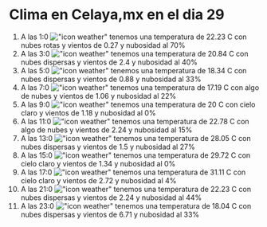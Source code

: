 # Clima en Celaya,mx en el dia 29

1. A las 1:0 !["icon weather"](http://openweathermap.org/img/w/04n.png) tenemos una temperatura de 22.23 C con nubes rotas y  vientos de 0.27 y nubosidad al 70%
1. A las 3:0 !["icon weather"](http://openweathermap.org/img/w/03n.png) tenemos una temperatura de 20.84 C con nubes dispersas y  vientos de 2.4 y nubosidad al 40%
1. A las 5:0 !["icon weather"](http://openweathermap.org/img/w/03n.png) tenemos una temperatura de 18.34 C con nubes dispersas y  vientos de 0.88 y nubosidad al 33%
1. A las 7:0 !["icon weather"](http://openweathermap.org/img/w/02n.png) tenemos una temperatura de 17.19 C con algo de nubes y  vientos de 1.06 y nubosidad al 22%
1. A las 9:0 !["icon weather"](http://openweathermap.org/img/w/01d.png) tenemos una temperatura de 20 C con cielo claro y  vientos de 1.18 y nubosidad al 0%
1. A las 11:0 !["icon weather"](http://openweathermap.org/img/w/02d.png) tenemos una temperatura de 22.78 C con algo de nubes y  vientos de 2.24 y nubosidad al 15%
1. A las 13:0 !["icon weather"](http://openweathermap.org/img/w/03d.png) tenemos una temperatura de 28.05 C con nubes dispersas y  vientos de 1.5 y nubosidad al 27%
1. A las 15:0 !["icon weather"](http://openweathermap.org/img/w/01d.png) tenemos una temperatura de 29.72 C con cielo claro y  vientos de 1.34 y nubosidad al 0%
1. A las 17:0 !["icon weather"](http://openweathermap.org/img/w/01d.png) tenemos una temperatura de 31.11 C con cielo claro y  vientos de 2.72 y nubosidad al 4%
1. A las 21:0 !["icon weather"](http://openweathermap.org/img/w/03n.png) tenemos una temperatura de 22.23 C con nubes dispersas y  vientos de 2.24 y nubosidad al 44%
1. A las 23:0 !["icon weather"](http://openweathermap.org/img/w/03n.png) tenemos una temperatura de 18.04 C con nubes dispersas y  vientos de 6.71 y nubosidad al 33%
